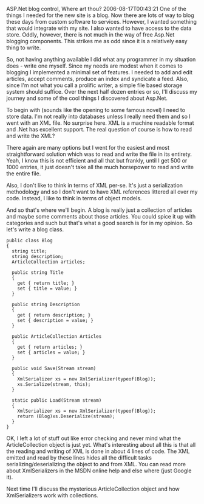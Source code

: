 ASP.Net blog control, Where art thou?
2006-08-17T00:43:21
One of the things I needed for the new site is a blog. Now there are lots of way to blog these days from custom software to services. However, I wanted something that would integrate with my site. I also wanted to have access to the data store. Oddly, however, there is not much in the way of free Asp.Net blogging components. This strikes me as odd since it is a relatively easy thing to write.

So, not having anything available I did what any programmer in my situation does - write one myself. Since my needs are modest when it comes to blogging I implemented a minimal set of features. I needed to add and edit articles, accept comments, produce an index and syndicate a feed. Also, since I'm not what you call a prolific writer, a simple file based storage system should suffice. Over the next half dozen entries or so, I'll discuss my journey and some of the cool things I discovered about Asp.Net.

To begin with (sounds like the opening to some famous novel) I need to store data. I'm not really into databases unless I really need them and so I went with an XML file. No surprise here. XML is a machine readable format and .Net has excellent support. The real question of course is how to read and write the XML?

There again are many options but I went for the easiest and most straightforward solution which was to read and write the file in its entirety. Yeah, I know this is not efficient and all that but frankly, until I get 500 or 1000 entries, it just doesn't take all the much horsepower to read and write the entire file.

Also, I don't like to think in terms of XML per-se. It's just a serialization methodology and so I don't want to have XML references littered all over my code. Instead, I like to think in terms of object models.

And so that's where we'll begin. A blog is really just a collection of articles and maybe some comments about those articles. You could spice it up with categories and such but that's what a good search is for in my opinion. So let's write a blog class.
    
    public class Blog  
    {  
      string title;  
      string description;  
      ArticleCollection articles;
    
      public string Title  
      {  
        get { return title; }  
        set { title = value; }  
      }
    
      public string Description  
      {  
        get { return description; }  
        set { description = value; }  
      }
    
      public ArticleCollection Articles  
      {  
        get { return articles; }  
        set { articles = value; }  
      }
    
      public void Save(Stream stream)  
      {  
        XmlSerializer xs = new XmlSerializer(typeof(Blog));  
        xs.Serialize(stream, this);  
      }
    
      static public Load(Stream stream)  
      {  
        XmlSerializer xs = new XmlSerializer(typeof(Blog));  
        return (Blog)xs.Deserialize(stream);  
      }   
    }

OK, I left a lot of stuff out like error checking and never mind what the ArticleCollection object is just yet. What's interesting about all this is that all the reading and writing of XML is done in about 4 lines of code. The XML emitted and read by these lines hides all the difficult tasks serializing/deserializing the object to and from XML. You can read more about XmlSerializers in the MSDN online help and else where (just Google it). 

Next time I'll discuss the mysterious ArticleCollection object and how XmlSerializers work with collections.
